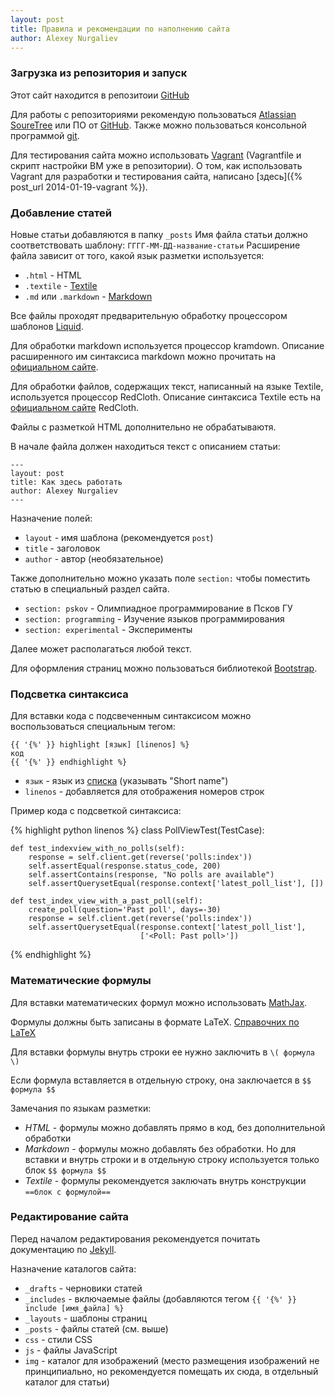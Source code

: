 ```yaml
---
layout: post
title: Правила и рекомендации по наполнению сайта
author: Alexey Nurgaliev
---
```


### Загрузка из репозитория и запуск

Этот сайт находится в репозитоии [GitHub](https://github.com/n-at/n-at.github.io)

Для работы с репозиториями рекомендую пользоваться [Atlassian SoureTree](http://sourcetreeapp.com/) или ПО от [GitHub](https://github.com/). Также можно пользоваться консольной программой [git](http://git-scm.com/).

Для тестирования сайта можно использовать [Vagrant](http://www.vagrantup.com/) (Vagrantfile и скрипт настройки ВМ уже в репозитории). О том, как использовать Vagrant для разработки и тестирования сайта, написано [здесь]({% post_url 2014-01-19-vagrant %}).

### Добавление статей

Новые статьи добавляются в папку `_posts` Имя файла статьи должно соответствовать шаблону: `ГГГГ-ММ-ДД-название-статьи` Расширение файла зависит от того, какой язык разметки используется:

* `.html` - HTML
* `.textile` - [Textile](http://ru.wikipedia.org/wiki/Textile_%28%D1%8F%D0%B7%D1%8B%D0%BA_%D1%80%D0%B0%D0%B7%D0%BC%D0%B5%D1%82%D0%BA%D0%B8%29)
* `.md` или `.markdown` - [Markdown](http://ru.wikipedia.org/wiki/Markdown)

Все файлы проходят предварительную обработку процессором шаблонов [Liquid](http://docs.shopify.com/themes/liquid-basics). 

Для обработки markdown используется процессор kramdown. Описание расширенного им синтаксиса markdown можно прочитать на [официальном сайте](http://kramdown.gettalong.org/syntax.html).

Для обработки файлов, содержащих текст, написанный на языке Textile, используется процессор RedCloth. Описание синтаксиса Textile есть на [официальном сайте](http://redcloth.org/textile/) RedCloth.

Файлы с разметкой HTML дополнительно не обрабатываютя.

В начале файла должен находиться текст с описанием статьи:

    ---
    layout: post
    title: Как здесь работать
    author: Alexey Nurgaliev
    ---

Назначение полей:

* `layout` - имя шаблона (рекомендуется `post`)
* `title` - заголовок
* `author` - автор (необязательное)

Также дополнительно можно указать поле `section:` чтобы поместить статью в специальный раздел сайта. 

* `section: pskov` - Олимпиадное программирование в Псков ГУ
* `section: programming` - Изучение языков программирования
* `section: experimental` - Эксперименты

Далее может располагаться любой текст.

Для оформления страниц можно пользоваться библиотекой [Bootstrap](http://getbootstrap.com/).

### Подсветка синтаксиса

Для вставки кода с подсвеченным синтаксисом можно воспользоваться специальным тегом:

    {{ '{%' }} highlight [язык] [linenos] %}
    код
    {{ '{%' }} endhighlight %}

* `язык` - язык из [списка](http://pygments.org/docs/lexers/) (указывать "Short name")
* `linenos` - добавляется для отображения номеров строк

Пример кода с подсветкой синтаксиса:

{% highlight python linenos %}
class PollViewTest(TestCase):

    def test_indexview_with_no_polls(self):
        response = self.client.get(reverse('polls:index'))
        self.assertEqual(response.status_code, 200)
        self.assertContains(response, "No polls are available")
        self.assertQuerysetEqual(response.context['latest_poll_list'], [])

    def test_index_view_with_a_past_poll(self):
        create_poll(question='Past poll', days=-30)
        response = self.client.get(reverse('polls:index'))
        self.assertQuerysetEqual(response.context['latest_poll_list'],
                                 ['<Poll: Past poll>'])
								 
{% endhighlight %}

### Математические формулы

Для вставки математических формул можно использовать [MathJax](http://www.mathjax.org/).

Формулы должны быть записаны в формате LaTeX. [Справочних по LaTeX](http://physics.nad.ru/latex.html)

Для вставки формулы внутрь строки ее нужно заключить в `\( формула \)`

Если формула вставляется в отдельную строку, она заключается в `$$ формула $$`

Замечания по языкам разметки:

* *HTML* - формулы можно добавлять прямо в код, без дополнительной обработки
* *Markdown* - формулы можно добавлять без обработки. Но для вставки и внутрь строки и в отдельную строку используется только блок `$$ формула $$`
* *Textile* - формулы рекомендуется заключать внутрь конструкции `==блок с формулой==`

### Редактирование сайта

Перед началом редактирования рекомендуется почитать документацию по [Jekyll](http://jekyllrb.com/docs/home/).

Назначение каталогов сайта:

* `_drafts` - черновики статей
* `_includes` - включаемые файлы (добавляются тегом `{{ '{%' }} include [имя_файла] %}`
* `_layouts` - шаблоны страниц
* `_posts` - файлы статей (см. выше)
* `css` - стили CSS
* `js` - файлы JavaScript
* `img` - каталог для изображений (место размещения изображений не принципиально, но рекомендуется помещать их сюда, в отдельный каталог для статьи)
